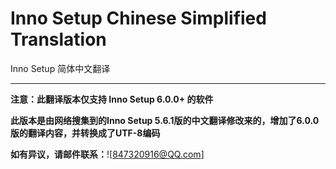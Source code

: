 # Inno Setup Chinese Simplified Translation
Inno Setup 简体中文翻译

---

**注意：此翻译版本仅支持 Inno Setup 6.0.0+ 的软件**

**此版本是由网络搜集到的Inno Setup 5.6.1版的中文翻译修改来的，增加了6.0.0版的翻译内容，并转换成了UTF-8编码**

**如有异议，请邮件联系：**![847320916@QQ.com]
